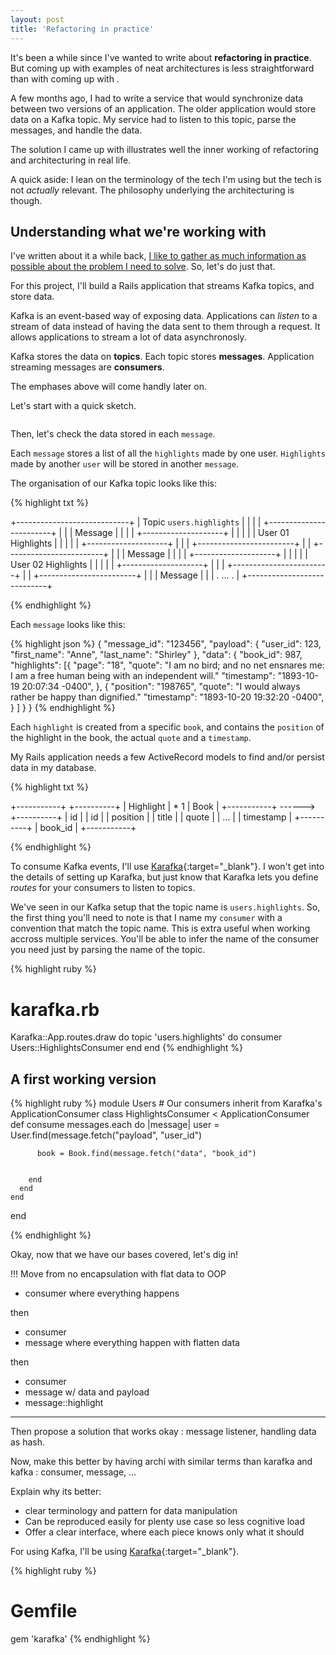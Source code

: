 ```yaml
---
layout: post
title: 'Refactoring in practice'
---
```


It's been a while since I've wanted to write about __refactoring in practice__. But coming up with examples of neat architectures is less straightforward than with coming up with .

A few months ago, I had to write a service that would synchronize data between two versions of an application. The older application would store data on a Kafka topic. My service had to listen to this topic, parse the messages, and handle the data.

The solution I came up with illustrates well the inner working of refactoring and architecturing in real life.

A quick aside: I lean on the terminology of the tech I'm using but the tech is not _actually_ relevant. The philosophy underlying the architecturing is though.

## Understanding what we're working with

I've written about it a while back, [I like to gather as much information as possible about the problem I need to solve]({{site.baseurl}}/how-to-write-better-specifications/). So, let's do just that.

For this project, I'll build a Rails application that streams Kafka topics, and store data.

Kafka is an event-based way of exposing data. Applications can _listen_ to a stream of data instead of having the data sent to them through a request. It allows applications to stream a lot of data asynchronosly.

Kafka stores the data on __topics__. Each topic stores __messages__. Application streaming messages are __consumers__.

The emphases above will come handly later on.

Let's start with a quick sketch.

<img class='large' src="{{ site.baseurl }}/media/2023/10/flowchart.png" alt="">

Then, let's check the data stored in each `message`.

Each `message` stores a list of all the `highlights` made by one user. `Highlights` made by another `user` will be stored in another `message`.

The organisation of our Kafka topic looks like this:

{% highlight txt %}

  +----------------------------+
  | Topic `users.highlights` |
  |                            |
  | +------------------------+ |
  | |        Message         | |
  | | +--------------------+ | |
  | | | User 01 Highlights | | |
  | | +--------------------+ | |
  | +------------------------+ |
  | +------------------------+ |
  | |        Message         | |
  | | +--------------------+ | |
  | | | User 02 Highlights | | |
  | | +--------------------+ | |
  | +------------------------+ |
  | +------------------------+ |
  | |        Message         | |
  | .           ...          . |
  +----------------------------+

{% endhighlight %}

Each `message` looks like this:

{% highlight json %}
  {
    "message_id": "123456",
    "payload": {
      "user_id": 123,
      "first_name": "Anne",
      "last_name": "Shirley"
    },
      "data": {
        "book_id": 987,
        "highlights": [{
          "page": "18",
          "quote": "I am no bird; and no net ensnares me: I am a free human being with an independent will."
          "timestamp": "1893-10-19 20:07:34 -0400",
        },
        {
          "position": "198765",
          "quote": "I would always rather be happy than dignified."
          "timestamp": "1893-10-20 19:32:20 -0400",
        }
      ]
    }
  }
{% endhighlight %}

Each `highlight` is created from a specific `book`, and contains the `position` of the highlight in the book, the actual `quote` and a `timestamp`.

My Rails application needs a few ActiveRecord models to find and/or persist data in my database.

{% highlight txt %}

  +-----------+         +----------+
  | Highlight | *     1 | Book     |
  +-----------+ ------> +----------+
  | id        |         | id       |
  | position  |         | title    |
  | quote     |         | ...      |
  | timestamp |         +----------+
  | book_id   |
  +-----------+

{% endhighlight %}

To consume Kafka events, I'll use [Karafka](https://github.com/karafka/karafka){:target="\_blank"}. I won't get into the details of setting up Karafka, but just know that Karafka lets you define _routes_ for your consumers to listen to topics.

We've seen in our Kafka setup that the topic name is `users.highlights`. So, the first thing you'll need to note is that I name my `consumer` with a convention that match the topic name. This is extra useful when working accross multiple services. You'll be able to infer the name of the consumer you need just by parsing the name of the topic.

{% highlight ruby %}
  # karafka.rb

  Karafka::App.routes.draw do
    topic 'users.highlights' do
      consumer Users::HighlightsConsumer
    end
  end
{% endhighlight %}

## A first working version

{% highlight ruby %}
  module Users
    # Our consumers inherit from Karafka's ApplicationConsumer
    class HighlightsConsumer < ApplicationConsumer
      def consume
        messages.each do |message|
          user = User.find(message.fetch("payload", "user_id")


          book = Book.find(message.fetch("data", "book_id")


        end
      end
    end
  end

{% endhighlight %}

Okay, now that we have our bases covered, let's dig in!

!!! Move from no encapsulation with flat data to OOP

- consumer where everything happens

then

- consumer
- message where everything happen with flatten data

then

- consumer
- message w/ data and payload
- message::highlight





---



Then propose a solution that works okay : message listener, handling data as hash.

Now, make this better by having archi with similar terms than karafka and kafka : consumer, message, …

Explain why its better:

- clear terminology and pattern for data manipulation
- Can be reproduced easily for plenty use case so less cognitive load
- Offer a clear interface, where each piece knows only what it should

For using Kafka, I'll be using [Karafka](https://github.com/karafka/karafka){:target="\_blank"}.

{% highlight ruby %}
  # Gemfile

  gem 'karafka'
{% endhighlight %}
